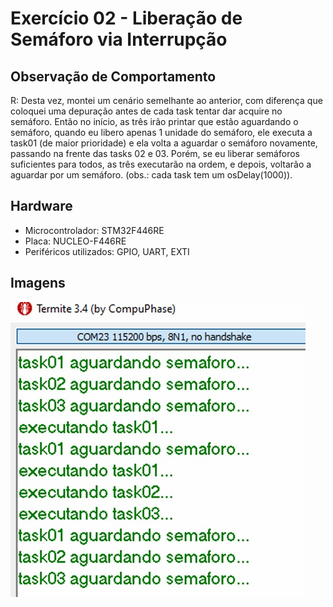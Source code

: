 # Exercício 02 - Liberação de Semáforo via Interrupção

## Observação de Comportamento

R: Desta vez, montei um cenário semelhante ao anterior, com diferença que coloquei uma depuração antes de cada task tentar dar acquire no semáforo. Então no início, as três irão printar que estão aguardando o semáforo, quando eu libero apenas 1 unidade do semáforo, ele executa a task01 (de maior prioridade) e ela volta a aguardar o semáforo novamente, passando na frente das tasks 02 e 03. Porém, se eu liberar semáforos suficientes para todos, as três executarão na ordem, e depois, voltarão a aguardar por um semáforo. (obs.: cada task tem um osDelay(1000)).

## Hardware
- Microcontrolador: STM32F446RE
- Placa: NUCLEO-F446RE
- Periféricos utilizados: GPIO, UART, EXTI

## Imagens

![Comportamento](images/img-exercicio-02.jpeg)